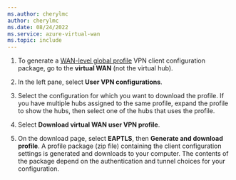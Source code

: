 ```yaml
---
ms.author: cherylmc
author: cherylmc
ms.date: 08/24/2022
ms.service: azure-virtual-wan
ms.topic: include
---
```


1. To generate a [WAN-level global profile](../articles/virtual-wan/global-hub-profile.md) VPN client configuration package, go to the **virtual WAN** (not the virtual hub).

1. In the left pane, select **User VPN configurations**.

1. Select the configuration for which you want to download the profile. If you have multiple hubs assigned to the same profile, expand the profile to show the hubs, then select one of the hubs that uses the profile.

1. Select **Download virtual WAN user VPN profile**.

1. On the download page, select **EAPTLS**, then **Generate and download profile**. A profile package (zip file) containing the client configuration settings is generated and downloads to your computer. The contents of the package depend on the authentication and tunnel choices for your configuration.

